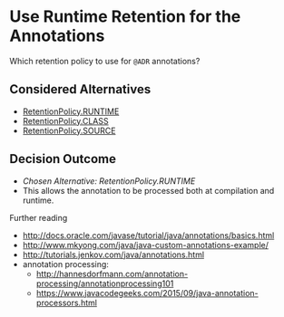 # Use Runtime Retention for the Annotations

Which retention policy to use for `@ADR` annotations?

## Considered Alternatives

- [RetentionPolicy.RUNTIME](https://docs.oracle.com/javase/8/docs/api/java/lang/annotation/RetentionPolicy.html#RUNTIME)
- [RetentionPolicy.CLASS](https://docs.oracle.com/javase/8/docs/api/java/lang/annotation/RetentionPolicy.html#CLASS)
- [RetentionPolicy.SOURCE](https://docs.oracle.com/javase/8/docs/api/java/lang/annotation/RetentionPolicy.html#SOURCE)

## Decision Outcome

- *Chosen Alternative: RetentionPolicy.RUNTIME*
- This allows the annotation to be processed both at compilation and runtime.

Further reading

- http://docs.oracle.com/javase/tutorial/java/annotations/basics.html
- http://www.mkyong.com/java/java-custom-annotations-example/
- http://tutorials.jenkov.com/java/annotations.html
- annotation processing: 
  - http://hannesdorfmann.com/annotation-processing/annotationprocessing101
  - https://www.javacodegeeks.com/2015/09/java-annotation-processors.html
